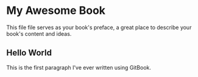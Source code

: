 # My Awesome Book

This file file serves as your book's preface, a great place to describe your book's content and ideas.

## Hello World

This is the first paragraph I've ever written using GitBook.